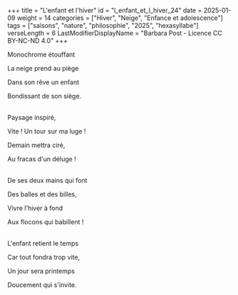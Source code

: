+++
title = "L'enfant et l'hiver"
id = "l_enfant_et_l_hiver_24"
date = 2025-01-09
weight = 14
categories = ["Hiver", "Neige", "Enfance et adolescence"]
tags = ["saisons", "nature", "philosophie", "2025", "hexasyllabe"]
verseLength = 6
LastModifierDisplayName = "Barbara Post - Licence CC BY-NC-ND 4.0"
+++

Monochrome étouffant

La neige prend au piège

Dans son rêve un enfant

Bondissant de son siège.

 \
Paysage inspiré,

Vite ! Un tour sur ma luge !

Demain mettra ciré,

Au fracas d'un déluge !

 \
De ses deux mains qui font

Des balles et des billes,

Vivre l'hiver à fond

Aux flocons qui babillent !

 \
L'enfant retient le temps

Car tout fondra trop vite,

Un jour sera printemps

Doucement qui s'invite.
